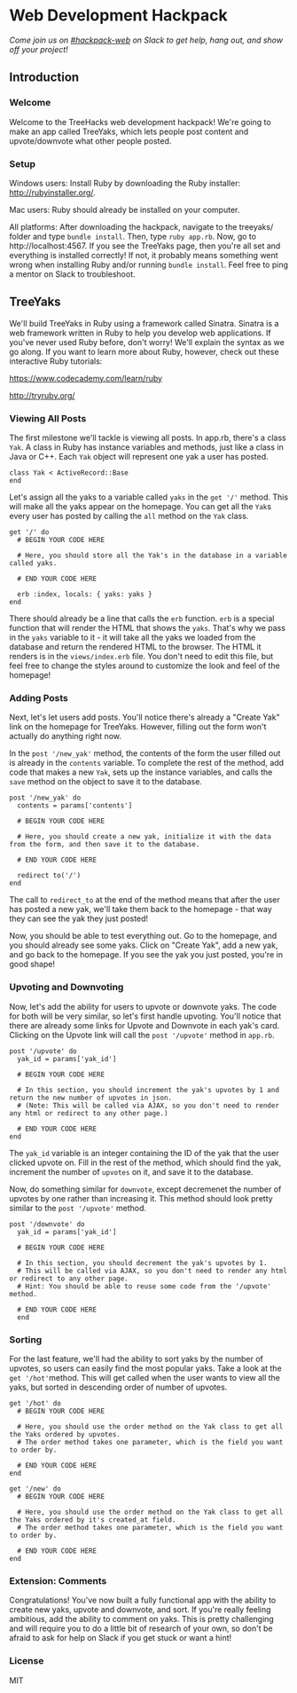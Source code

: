 # Web Development Hackpack
*Come join us on [#hackpack-web](https://treehacks-2016.slack.com/messages/hackpack-web) on Slack to get help, hang out, and show off your project!*

## Introduction

### Welcome

Welcome to the TreeHacks web development hackpack! We're going to make an app called TreeYaks, which lets people post content and upvote/downvote what other people posted.

### Setup

Windows users: Install Ruby by downloading the Ruby installer: http://rubyinstaller.org/. 

Mac users: Ruby should already be installed on your computer.

All platforms: After downloading the hackpack, navigate to the treeyaks/ folder and type `bundle install`. Then, type `ruby app.rb`. Now, go to http://localhost:4567. If you see the TreeYaks page, then you're all set and everything is installed correctly! If not, it probably means something went wrong when installing Ruby and/or running `bundle install`. Feel free to ping a mentor on Slack to troubleshoot.

## TreeYaks

We'll build TreeYaks in Ruby using a framework called Sinatra. Sinatra is a web framework written in Ruby to help you develop web applications. If you've never used Ruby before, don't worry! We'll explain the syntax as we go along. If you want to learn more about Ruby, however, check out these interactive Ruby tutorials:

https://www.codecademy.com/learn/ruby

http://tryruby.org/

### Viewing All Posts

The first milestone we'll tackle is viewing all posts. In app.rb, there's a class `Yak`. A class in Ruby has instance variables and methods, just like a class in Java or C++. Each `Yak` object will represent one yak a user has posted.

```
class Yak < ActiveRecord::Base
end
```

Let's assign all the yaks to a variable called `yaks` in the `get '/'` method. This will make all the yaks appear on the homepage. You can get all the `Yak`s every user has posted by calling the `all` method on the `Yak` class.

```
get '/' do
  # BEGIN YOUR CODE HERE
  
  # Here, you should store all the Yak's in the database in a variable called yaks.
  
  # END YOUR CODE HERE
  
  erb :index, locals: { yaks: yaks }
end
```

There should already be a line that calls the `erb` function. `erb` is a special function that will render the HTML that shows the `yaks`. That's why we pass in the `yaks` variable to it - it will take all the yaks we loaded from the database and return the rendered HTML to the browser. The HTML it renders is in the `views/index.erb` file. You don't need to edit this file, but feel free to change the styles around to customize the look and feel of the homepage!

### Adding Posts

Next, let's let users add posts. You'll notice there's already a "Create Yak" link on the homepage for TreeYaks. However, filling out the form won't actually do anything right now.

In the `post '/new_yak'` method, the contents of the form the user filled out is already in the `contents` variable. To complete the rest of the method, add code that makes a new `Yak`, sets up the instance variables, and calls the `save` method on the object to save it to the database.

```
post '/new_yak' do  
  contents = params['contents']
  
  # BEGIN YOUR CODE HERE
  
  # Here, you should create a new yak, initialize it with the data from the form, and then save it to the database.
  
  # END YOUR CODE HERE
    
  redirect to('/')
end
```

The call to `redirect_to` at the end of the method means that after the user has posted a new yak, we'll take them back to the homepage - that way they can see the yak they just posted!

Now, you should be able to test everything out. Go to the homepage, and you should already see some yaks. Click on "Create Yak", add a new yak, and go back to the homepage. If you see the yak you just posted, you're in good shape!

### Upvoting and Downvoting

Now, let's add the ability for users to upvote or downvote yaks. The code for both will be very similar, so let's first handle upvoting. You'll notice that there are already some links for Upvote and Downvote in each yak's card. Clicking on the Upvote link will call the `post '/upvote'` method in `app.rb`. 

```
post '/upvote' do
  yak_id = params['yak_id']

  # BEGIN YOUR CODE HERE
  
  # In this section, you should increment the yak's upvotes by 1 and return the new number of upvotes in json.
  # (Note: This will be called via AJAX, so you don't need to render any html or redirect to any other page.)
  
  # END YOUR CODE HERE
end
```

The `yak_id` variable is an integer containing the ID of the yak that the user clicked upvote on. Fill in the rest of the method, which should find the yak, increment the number of `upvotes` on it, and save it to the database.

Now, do something similar for `downvote`, except decremenet the number of upvotes by one rather than increasing it. This method should look pretty similar to the `post '/upvote'` method.

```
post '/downvote' do
  yak_id = params['yak_id']
  
  # BEGIN YOUR CODE HERE
  
  # In this section, you should decrement the yak's upvotes by 1.   
  # This will be called via AJAX, so you don't need to render any html or redirect to any other page.
  # Hint: You should be able to reuse some code from the '/upvote' method.
  
  # END YOUR CODE HERE
  end
```

### Sorting

For the last feature, we'll had the ability to sort yaks by the number of upvotes, so users can easily find the most popular yaks. Take a look at the `get '/hot'`method. This will get called when the user wants to view all the yaks, but sorted in descending order of number of upvotes.

```
get '/hot' do
  # BEGIN YOUR CODE HERE
  
  # Here, you should use the order method on the Yak class to get all the Yaks ordered by upvotes.
  # The order method takes one parameter, which is the field you want to order by.
  
  # END YOUR CODE HERE
end
```

```
get '/new' do
  # BEGIN YOUR CODE HERE
  
  # Here, you should use the order method on the Yak class to get all the Yaks ordered by it's created_at field.
  # The order method takes one parameter, which is the field you want to order by.
  
  # END YOUR CODE HERE
end
```


### Extension: Comments

Congratulations! You've now built a fully functional app with the ability to create new yaks, upvote and downvote, and sort. If you're really feeling ambitious, add the ability to comment on yaks. This is pretty challenging and will require you to do a little bit of research of your own, so don't be afraid to ask for help on Slack if you get stuck or want a hint!

### License
MIT


